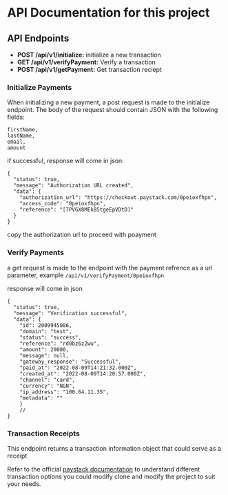 # API Documentation for this project

## API Endpoints

- <b>POST /api/v1/initialize:</b> initialize a new transaction
- <b>GET /api/v1/verifyPayment:</b> Verify  a transaction
- <b>POST /api/v1/getPayment:</b> Get transaction reciept

### Initialize Payments

When initializing a new payment, a post request is made to the initialize  endpoint. The body of the request should contain JSON with the following fields:

```
firstName,
lastName,
email,
amount
```

if successful, response will come in json:
```
{
  "status": true,
  "message": "Authorization URL created",
  "data": {
    "authorization_url": "https://checkout.paystack.com/0peioxfhpn",
    "access_code": "0peioxfhpn",
    "reference": "[7PVGX8MEk85tgeEpVDtD]"
  }
}
```

copy the authorization url to proceed with poayment


### Verify Payments
a get request is made to the endpoint with the payment refrence as a url parameter, example `/api/v1/verifyPayment/0peioxfhpn`

response will come in json
```
{
  "status": true,
  "message": "Verification successful",
  "data": {
    "id": 2009945086,
    "domain": "test",
    "status": "success",
    "reference": "rd0bz6z2wu",
    "amount": 20000,
    "message": null,
    "gateway_response": "Successful",
    "paid_at": "2022-08-09T14:21:32.000Z",
    "created_at": "2022-08-09T14:20:57.000Z",
    "channel": "card",
    "currency": "NGN",
    "ip_address": "100.64.11.35",
    "metadata": ""
    }
    //
}
```
### Transaction Receipts
This endpoint returns a transaction information object that could serve as a receipt

Refer to the official [paystack documentation](https://paystack.com/docs/api/transaction) to understand different transaction options you could modify clone and modify the project to suit your needs.
